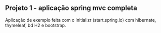 ## Projeto 1 - aplicação spring mvc completa

Aplicação de exemplo feita com o initializr (start.spring.io) com hibernate, thymeleaf, bd H2 e bootstrap.
